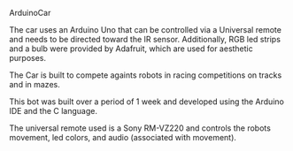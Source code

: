 ArduinoCar

The car uses an Arduino Uno that can be controlled via a Universal remote and needs to be directed toward the IR sensor. Additionally, RGB led strips and a bulb were provided by Adafruit, which are used for aesthetic purposes. 

The Car is built to compete againts robots in racing competitions on tracks and in mazes. 

This bot was built over a period of 1 week and developed using the Arduino IDE and the C language.

The universal remote used is a Sony RM-VZ220 and controls the robots movement, led colors, and audio (associated with movement).


